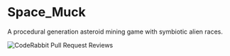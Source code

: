 # Space_Muck

A procedural generation asteroid mining game with symbiotic alien races.

![CodeRabbit Pull Request Reviews](https://img.shields.io/coderabbit/prs/github/deadcoast/Space_Muck?utm_source=oss&utm_medium=github&utm_campaign=deadcoast%2FSpace_Muck&labelColor=171717&color=FF570A&link=https%3A%2F%2Fcoderabbit.ai&label=CodeRabbit+Reviews)